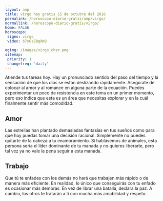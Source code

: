 ```yaml
---
layout: amp
title: virgo hoy gratis 15 de octubre del 2018 
permalink: /horoscopo-diario-gratis/amp/virgo/
normallink: /horoscopo-diario-gratis/virgo/
home: FALSE
horoscopo:
 signo: virgo
 video: b7yOsE8gXKQ

ogimg: /images/virgo_char.png
sitemap:
 priority: 1
 changefreq: 'daily'
---
```



Atiende tus tareas hoy. Hay un pronunciado sentido del paso del tiempo y la sensación de que los días se están deslizando rápidamente. Asegúrate de colocar al amor y al romance en alguna parte de la ecuación. Puedes experimentar un poco de resistencia en este tema en un primer momento, pero eso indica que esta es un área que necesitas explorar y en la cuál finalmente sentir más comodidad.

## Amor

Las estrellas han plantado demasiadas fantasías en tus sueños como para que hoy puedas tomar una decisión racional. Simplemente no puedes quitarte de la cabeza a tu enamoramiento. Si hablásemos de animales, esta persona sería el líder dominante de tu manada y no quieres liberarte, pero tal vez ya no vale la pena seguir a esta manada.

## Trabajo

Que tú te enfades con los demás no hará que trabajen más rápido o de manera más eficiente. En realidad, lo único que conseguirás con tu enfado es ocasionar más demoras. En vez de librar una batalla, declara la paz. A cambio, los otros te tratarán a ti con mucha más amabilidad y respeto.